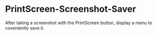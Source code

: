 # PrintScreen-Screenshot-Saver
After taking a screenshot with the PrintScreen button, display a menu to coveniently save it.
